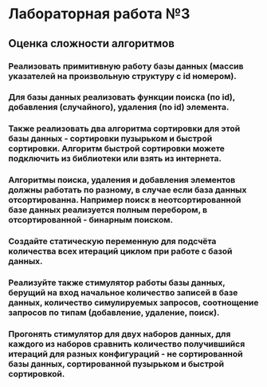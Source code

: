 # Лабораторная работа №3

## Оценка сложности алгоритмов

### Реализовать примитивную работу базы данных (массив указателей на произвольную структуру с id номером).
### Для базы данных реализовать функции поиска (по id), добавления (случайного), удаления (по id) элемента.

### Также реализовать два алгоритма сортировки для этой базы данных - сортировки пузырьком и быстрой сортировки. Алгоритм быстрой сортировки можете подключить из библиотеки или взять из интернета.

### Алгоритмы поиска, удаления и добавления элементов должны работать по разному,  в случае если база данных отсортированна. Например поиск в неотсортированной базе данных реализуется полным перебором, в отсортированной - бинарным поиском.

### Создайте статическую переменную для подсчёта количества всех итераций циклом при работе с базой данных.

### Реализуйте также стимулятор работы базы данных, берущий на вход начальное количество записей в базе данных, количество симулируемых запросов, соотнощение запросов по типам (добавление, удаление, поиск). 

### Прогонять стимулятор для двух наборов данных, для каждого из наборов сравнить количество получившийся итераций для разных конфигураций - не сортированной базы данных, сортированной пузырьком и быстрой сортировкой.